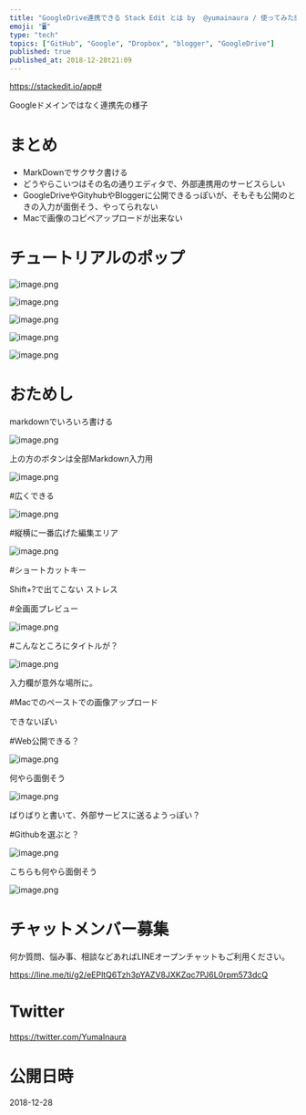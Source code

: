 ```yaml
---
title: "GoogleDrive連携できる Stack Edit とは by  @yumainaura / 使ってみた感想 /  Markdownエデ"
emoji: "🖥"
type: "tech"
topics: ["GitHub", "Google", "Dropbox", "blogger", "GoogleDrive"]
published: true
published_at: 2018-12-28t21:09
---
```



https://stackedit.io/app#

Googleドメインではなく連携先の様子

# まとめ

- MarkDownでサクサク書ける
- どうやらこいつはその名の通りエディタで、外部連携用のサービスらしい
- GoogleDriveやGityhubやBloggerに公開できるっぽいが、そもそも公開のときの入力が面倒そう、やってられない
- Macで画像のコピペアップロードが出来ない


# チュートリアルのポップ

![image.png](https://qiita-image-store.s3.amazonaws.com/0/89618/4d758cd9-59ed-60d2-4c1e-ca3633c777b8.png)

![image.png](https://qiita-image-store.s3.amazonaws.com/0/89618/e6bc2744-390f-26f5-75fb-05766e88d0cb.png)

![image.png](https://qiita-image-store.s3.amazonaws.com/0/89618/9782a290-5263-c894-db93-0d8116cd8e05.png)

![image.png](https://qiita-image-store.s3.amazonaws.com/0/89618/82969db2-0e88-df98-a31b-d1bb3c2efb52.png)

![image.png](https://qiita-image-store.s3.amazonaws.com/0/89618/363bf959-3dd5-8d92-6cda-d9b91723be61.png)

# おためし

markdownでいろいろ書ける

![image.png](https://qiita-image-store.s3.amazonaws.com/0/89618/0728f411-422a-60e4-13cc-d7bbec9d4d88.png)

上の方のボタンは全部Markdown入力用

![image.png](https://qiita-image-store.s3.amazonaws.com/0/89618/e91bec5d-f1f7-2737-cede-2ca926116649.png)

#広くできる

![image.png](https://qiita-image-store.s3.amazonaws.com/0/89618/c0a4db3b-dc67-501b-bbb9-d06e193f3099.png)

#縦横に一番広げた編集エリア

![image.png](https://qiita-image-store.s3.amazonaws.com/0/89618/e6bf3ac9-3f8f-fdf0-8688-34fd0000a1d3.png)

#ショートカットキー

Shift+?で出てこない
ストレス

#全画面プレビュー

![image.png](https://qiita-image-store.s3.amazonaws.com/0/89618/7c07c97a-dc35-8550-f7d1-d17b8512beb7.png)

#こんなところにタイトルが？

![image.png](https://qiita-image-store.s3.amazonaws.com/0/89618/581d9049-5408-dcf7-ded4-06f3159b5f5e.png)

入力欄が意外な場所に。

#Macでのペーストでの画像アップロード

できないぽい

#Web公開できる？

![image.png](https://qiita-image-store.s3.amazonaws.com/0/89618/39c18272-4a89-5490-3940-084b38b84fb0.png)

何やら面倒そう

![image.png](https://qiita-image-store.s3.amazonaws.com/0/89618/cc7797dd-7bf1-0a69-238b-c0d728e6acc7.png)

ばりばりと書いて、外部サービスに送るようっぽい？

#Githubを選ぶと？

![image.png](https://qiita-image-store.s3.amazonaws.com/0/89618/80eb2c99-3a76-f3b3-b11c-c785d47d1e5e.png)

こちらも何やら面倒そう

![image.png](https://qiita-image-store.s3.amazonaws.com/0/89618/cb390748-8165-9371-168a-3059e3d54321.png)








<!-- Update From Qiita API -->

# チャットメンバー募集


何か質問、悩み事、相談などあればLINEオープンチャットもご利用ください。

https://line.me/ti/g2/eEPltQ6Tzh3pYAZV8JXKZqc7PJ6L0rpm573dcQ





# Twitter


https://twitter.com/YumaInaura


<!-- Update From Qiita API -->



# 公開日時

2018-12-28
